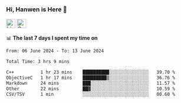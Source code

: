 ### Hi, Hanwen is Here 👋
<p>
	<a href="https://www.linkedin.com/in/liu-hanwen/"><img src="https://img.shields.io/badge/@hanwen-0A66C2?style=flat&logo=LinkedIn&logoColor=white" alt="Linkedin"  height="25px"/></a> 
	<a href="https://scholar.google.com/citations?user=HDF0su0AAAAJ"><img src="https://img.shields.io/badge/scholar-4385FE.svg?&style=plastic&logo=google-scholar&logoColor=white" alt="Google Scholar" height="25px"> </a>
</p>

📊 **The last 7 days I spent my time on** 
<!--START_SECTION:waka-->

```txt
From: 06 June 2024 - To: 13 June 2024

Total Time: 3 hrs 9 mins

C++          1 hr 23 mins    ██████████░░░░░░░░░░░░░░░   39.70 %
ObjectiveC   1 hr 17 mins    █████████▒░░░░░░░░░░░░░░░   36.76 %
Markdown     24 mins         ███░░░░░░░░░░░░░░░░░░░░░░   11.57 %
Other        22 mins         ██▓░░░░░░░░░░░░░░░░░░░░░░   10.59 %
CSV/TSV      1 min           ░░░░░░░░░░░░░░░░░░░░░░░░░   00.60 %
```

<!--END_SECTION:waka-->


<!--
**david990917/david990917** is a ✨ _special_ ✨ repository because its `README.md` (this file) appears on your GitHub profile.

Here are some ideas to get you started:

- 🔭 I’m currently working on ...
- 🌱 I’m currently learning ...
- 👯 I’m looking to collaborate on ...
- 🤔 I’m looking for help with ...
- 💬 Ask me about ...
- 📫 How to reach me: ...
- 😄 Pronouns: ...
- ⚡ Fun fact: ...
-->
